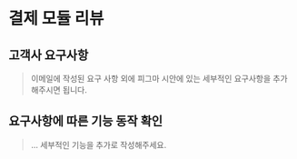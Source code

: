 # 결제 모듈 리뷰

## 고객사 요구사항
> 이메일에 작성된 요구 사항 외에 피그마 시안에 있는 세부적인 요구사항을 추가해주시면 됩니다.

## 요구사항에 따른 기능 동작 확인

> ... 세부적인 기능을 추가로 작성해주세요.